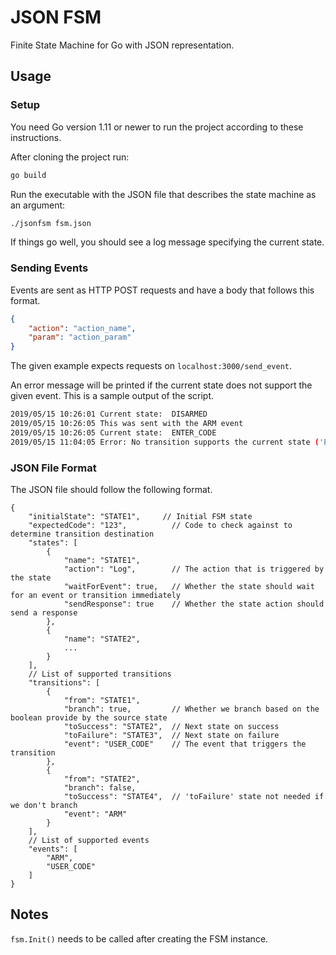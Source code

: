 # JSON FSM
Finite State Machine for Go with JSON representation.

## Usage

### Setup
You need Go version 1.11 or newer to run the project according to these instructions.

After cloning the project run:

```sh
go build
```

Run the executable with the JSON file that describes the state machine as an argument:

```sh
./jsonfsm fsm.json
```

If things go well, you should see a log message specifying the current state.

### Sending Events
Events are sent as HTTP POST requests and have a body that follows this format.

```json
{
    "action": "action_name",
    "param": "action_param"
}
```
The given example expects requests on `localhost:3000/send_event`.

An error message will be printed if the current state does not support the given event. This is a sample output of the script.

```sh
2019/05/15 10:26:01 Current state:  DISARMED
2019/05/15 10:26:05 This was sent with the ARM event
2019/05/15 10:26:05 Current state:  ENTER_CODE
2019/05/15 11:04:05 Error: No transition supports the current state ('ENTER_CODE') and the sent event ('ARM')
```

### JSON File Format
The JSON file should follow the following format.

```
{
    "initialState": "STATE1",     // Initial FSM state
    "expectedCode": "123",          // Code to check against to determine transition destination
    "states": [
        {
            "name": "STATE1",
            "action": "Log",        // The action that is triggered by the state
            "waitForEvent": true,   // Whether the state should wait for an event or transition immediately
            "sendResponse": true    // Whether the state action should send a response 
        },
        {
            "name": "STATE2",
            ...
        }
    ],
    // List of supported transitions
    "transitions": [
        {
            "from": "STATE1",
            "branch": true,         // Whether we branch based on the boolean provide by the source state
            "toSuccess": "STATE2",  // Next state on success
            "toFailure": "STATE3",  // Next state on failure
            "event": "USER_CODE"    // The event that triggers the transition
        },
        {
            "from": "STATE2",
            "branch": false,
            "toSuccess": "STATE4",  // 'toFailure' state not needed if we don't branch
            "event": "ARM"
        }
    ],
    // List of supported events
    "events": [
        "ARM",
        "USER_CODE"
    ]
}
```

## Notes
`fsm.Init()` needs to be called after creating the FSM instance.

